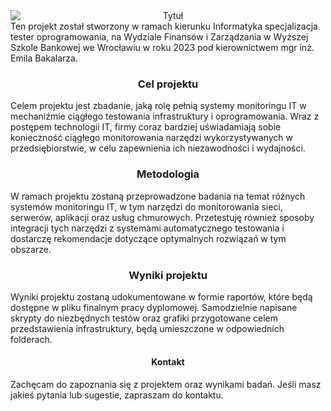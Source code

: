 <div align="center">
  <img src="https://github.com/tholycz/projekt_kierunkowy/blob/main/graphic%20materials/title.gif" alt="Tytuł" style="display: block; margin: 0 auto;">
</div

Ten projekt został stworzony w ramach kierunku Informatyka specjalizacja tester oprogramowania, na Wydziale Finansów i Zarządzania w Wyższej Szkole Bankowej we Wrocławiu w roku 2023 pod kierownictwem mgr inż. Emila Bakalarza.

### <div align="center"> Cel projektu

Celem projektu jest zbadanie, jaką rolę pełnią systemy monitoringu IT w mechaniźmie ciągłego testowania infrastruktury i oprogramowania. Wraz z postępem technologii IT, firmy coraz bardziej uświadamiają sobie konieczność ciągłego monitorowania narzędzi wykorzystywanych w przedsiębiorstwie, w celu zapewnienia ich niezawodności i wydajności.

### <div align="center"> Metodologia

W ramach projektu zostaną przeprowadzone badania na temat różnych systemów monitoringu IT, w tym narzędzi do monitorowania sieci, serwerów, aplikacji oraz usług chmurowych. Przetestuję również sposoby integracji tych narzędzi z systemami automatycznego testowania i dostarczę rekomendacje dotyczące optymalnych rozwiązań w tym obszarze.

### <div align="center"> Wyniki projektu

Wyniki projektu zostaną udokumentowane w formie raportów, które będą dostępne w pliku finalnym pracy dyplomowej. Samodzielnie napisane skrypty do niezbędnych testów oraz grafiki przygotowane celem przedstawienia infrastruktury, będą umieszczone w odpowiednich folderach.

#### <div align="center"> Kontakt

Zachęcam do zapoznania się z projektem oraz wynikami badań. Jeśli masz jakieś pytania lub sugestie, zapraszam do kontaktu.
